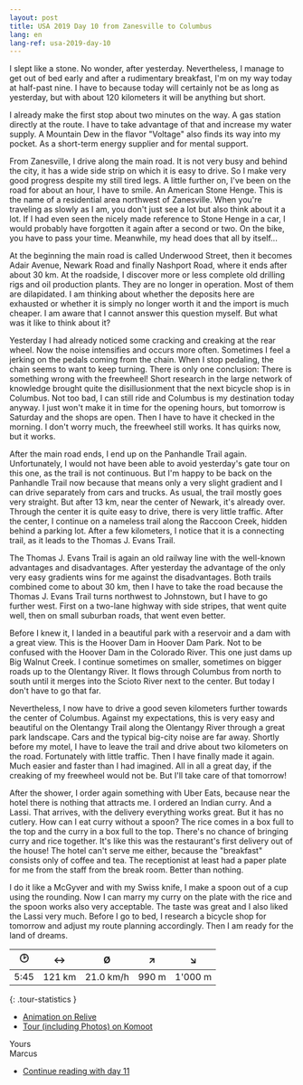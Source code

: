 ```yaml
---
layout: post
title: USA 2019 Day 10 from Zanesville to Columbus
lang: en
lang-ref: usa-2019-day-10
---
```


I slept like a stone. No wonder, after yesterday. Nevertheless, I manage to get out of bed early and after a rudimentary breakfast, I'm on my way today at half-past nine. I have to because today will certainly not be as long as yesterday, but with about 120 kilometers it will be anything but short.

I already make the first stop about two minutes on the way. A gas station directly at the route. I have to take advantage of that and increase my water supply. A Mountain Dew in the flavor "Voltage" also finds its way into my pocket. As a short-term energy supplier and for mental support.

From Zanesville, I drive along the main road. It is not very busy and behind the city, it has a wide side strip on which it is easy to drive. So I make very good progress despite my still tired legs. A little further on, I've been on the road for about an hour, I have to smile. An American Stone Henge. This is the name of a residential area northwest of Zanesville. When you're traveling as slowly as I am, you don't just see a lot but also think about it a lot. If I had even seen the nicely made reference to Stone Henge in a car, I would probably have forgotten it again after a second or two. On the bike, you have to pass your time. Meanwhile, my head does that all by itself...

At the beginning the main road is called Underwood Street, then it becomes Adair Avenue, Newark Road and finally Nashport Road, where it ends after about 30 km. At the roadside, I discover more or less complete old drilling rigs and oil production plants. They are no longer in operation. Most of them are dilapidated. I am thinking about whether the deposits here are exhausted or whether it is simply no longer worth it and the import is much cheaper. I am aware that I cannot answer this question myself. But what was it like to think about it?

Yesterday I had already noticed some cracking and creaking at the rear wheel. Now the noise intensifies and occurs more often. Sometimes I feel a jerking on the pedals coming from the chain. When I stop pedaling, the chain seems to want to keep turning. There is only one conclusion: There is something wrong with the freewheel! Short research in the large network of knowledge brought quite the disillusionment that the next bicycle shop is in Columbus. Not too bad, I can still ride and Columbus is my destination today anyway. I just won't make it in time for the opening hours, but tomorrow is Saturday and the shops are open. Then I have to have it checked in the morning. I don't worry much, the freewheel still works. It has quirks now, but it works.

After the main road ends, I end up on the Panhandle Trail again. Unfortunately, I would not have been able to avoid yesterday's gate tour on this one, as the trail is not continuous. But I'm happy to be back on the Panhandle Trail now because that means only a very slight gradient and I can drive separately from cars and trucks. As usual, the trail mostly goes very straight. But after 13 km, near the center of Newark, it's already over. Through the center it is quite easy to drive, there is very little traffic. After the center, I continue on a nameless trail along the Raccoon Creek, hidden behind a parking lot. After a few kilometers, I notice that it is a connecting trail, as it leads to the Thomas J. Evans Trail.

The Thomas J. Evans Trail is again an old railway line with the well-known advantages and disadvantages. After yesterday the advantage of the only very easy gradients wins for me against the disadvantages. Both trails combined come to about 30 km, then I have to take the road because the Thomas J. Evans Trail turns northwest to Johnstown, but I have to go further west. First on a two-lane highway with side stripes, that went quite well, then on small suburban roads, that went even better.

Before I knew it, I landed in a beautiful park with a reservoir and a dam with a great view. This is the Hoover Dam in Hoover Dam Park. Not to be confused with the Hoover Dam in the Colorado River. This one just dams up Big Walnut Creek. I continue sometimes on smaller, sometimes on bigger roads up to the Olentangy River. It flows through Columbus from north to south until it merges into the Scioto River next to the center. But today I don't have to go that far.

Nevertheless, I now have to drive a good seven kilometers further towards the center of Columbus. Against my expectations, this is very easy and beautiful on the Olentangy Trail along the Olentangy River through a great park landscape. Cars and the typical big-city noise are far away. Shortly before my motel, I have to leave the trail and drive about two kilometers on the road. Fortunately with little traffic. Then I have finally made it again. Much easier and faster than I had imagined. All in all a great day, if the creaking of my freewheel would not be. But I'll take care of that tomorrow!

After the shower, I order again something with Uber Eats, because near the hotel there is nothing that attracts me. I ordered an Indian curry. And a Lassi. That arrives, with the delivery everything works great. But it has no cutlery. How can I eat curry without a spoon? The rice comes in a box full to the top and the curry in a box full to the top. There's no chance of bringing curry and rice together. It's like this was the restaurant's first delivery out of the house! The hotel can't serve me either, because the "breakfast" consists only of coffee and tea. The receptionist at least had a paper plate for me from the staff from the break room. Better than nothing.

I do it like a McGyver and with my Swiss knife, I make a spoon out of a cup using the rounding. Now I can marry my curry on the plate with the rice and the spoon works also very acceptable. The taste was great and I also liked the Lassi very much. Before I go to bed, I research a bicycle shop for tomorrow and adjust my route planning accordingly. Then I am ready for the land of dreams.

| 🕑    | ↔      | Ø         | ↗     | ↘       |
| :--: | :----: | :-------: | :---: | :-----: |
| 5:45 | 121 km | 21.0 km/h | 990 m | 1'000 m |
{: .tour-statistics }

- [Animation on Relive](https://www.relive.cc/view/vXOd3zeA3kv)
- [Tour (including Photos) on Komoot](https://www.komoot.com/tour/88518116/zoom)

Yours  
Marcus

- [Continue reading with day 11](/en/2019/08/24/USA-2019-Day-11/)
